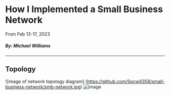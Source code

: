 # How I Implemented a Small Business Network 

From Feb 13-17, 2023

 ##### By: Michael Williams
-----
## Topology ##

![image of network topology diagram] (https://github.com/Spcwill358/small-business-network/smb-network.jpg)
![image](https://user-images.githubusercontent.com/88656329/219701065-cf973768-3012-4717-97bc-9c2e2acf51f7.png)
